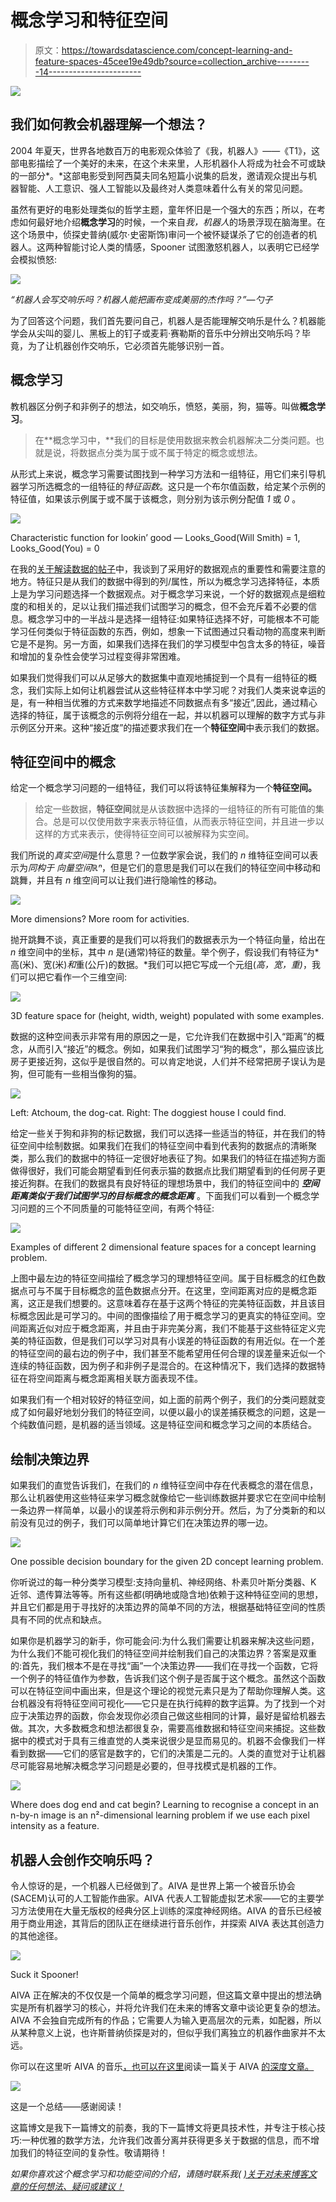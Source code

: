 # 概念学习和特征空间

> 原文：<https://towardsdatascience.com/concept-learning-and-feature-spaces-45cee19e49db?source=collection_archive---------14----------------------->

![](img/75c1b610f510dfcbde3eccdcee2a4f30.png)

## 我们如何教会机器理解一个想法？

2004 年夏天，世界各地数百万的电影观众体验了《我，机器人》——《T1》，这部电影描绘了一个美好的未来，在这个未来里，人形机器仆人将成为社会不可或缺的一部分*。*这部电影受到阿西莫夫同名短篇小说集的启发，邀请观众提出与机器智能、人工意识、强人工智能以及最终对人类意味着什么有关的常见问题。

虽然有更好的电影处理类似的哲学主题，童年怀旧是一个强大的东西；所以，在考虑如何最好地介绍**概念学习**的时候，一个来自*我，机器人*的场景浮现在脑海里。在这个场景中，侦探史普纳(威尔·史密斯饰)审问一个被怀疑谋杀了它的创造者的机器人。这两种智能讨论人类的情感，Spooner 试图激怒机器人，以表明它已经学会模拟愤怒:

![](img/a9be2148c67fcb7bcdf1bad05e6ad89e.png)

*“机器人会写交响乐吗？机器人能把画布变成美丽的杰作吗？”—勺子*

为了回答这个问题，我们首先要问自己，机器人是否能理解交响乐是什么？机器能学会从尖叫的婴儿、黑板上的钉子或麦莉·赛勒斯的音乐中分辨出交响乐吗？毕竟，为了让机器创作交响乐，它必须首先能够识别一首。

## 概念学习

教机器区分例子和非例子的想法，如交响乐，愤怒，美丽，狗，猫等。叫做**概念学习**。

> 在**概念学习中，**我们的目标是使用数据来教会机器解决二分类问题。也就是说，将数据点分类为属于或不属于特定的概念或想法。

从形式上来说，概念学习需要试图找到一种学习方法和一组特征，用它们来引导机器学习所选概念的一组特征的*特征函数*。这只是一个布尔值函数，给定某个示例的特征值，如果该示例属于或不属于该概念，则分别为该示例分配值 *1* 或 *0* 。

![](img/028654dba7dc76da7829f434b40a2068.png)

Characteristic function for lookin’ good — Looks_Good(Will Smith) = 1, Looks_Good(You) = 0

在我的[关于解读数据的帖子](/simpsons-paradox-and-interpreting-data-6a0443516765)中，我谈到了采用好的数据观点的重要性和需要注意的地方。特征只是从我们的数据中得到的列/属性，所以为概念学习选择特征，本质上是为学习问题选择一个数据观点。对于概念学习来说，一个好的数据观点是细粒度的和相关的，足以让我们描述我们试图学习的概念，但不会充斥着不必要的信息。概念学习中的一半战斗是选择一组特征:如果特征选择不好，可能根本不可能学习任何类似于特征函数的东西，例如，想象一下试图通过只看动物的高度来判断它是不是狗。另一方面，如果我们选择在我们的学习模型中包含太多的特征，噪音和增加的复杂性会使学习过程变得非常困难。

如果我们觉得我们可以从足够大的数据集中直观地捕捉到一个具有一组特征的概念，我们实际上如何让机器尝试从这些特征样本中学习呢？对我们人类来说幸运的是，有一种相当优雅的方式来数学地描述不同数据点有多“接近”,因此，通过精心选择的特征，属于该概念的示例将分组在一起，并以机器可以理解的数字方式与非示例区分开来。这种“接近度”的描述要求我们在一个**特征空间**中表示我们的数据。

## 特征空间中的概念

给定一个概念学习问题的一组特征，我们可以将该特征集解释为一个**特征空间。**

> 给定一些数据，**特征空间**就是从该数据中选择的一组特征的所有可能值的集合。总是可以仅使用数字来表示特征值，从而表示特征空间，并且进一步以这样的方式来表示，使得特征空间可以被解释为实空间。

我们所说的*真实空间*是什么意思？一位数学家会说，我们的 *n* 维特征空间可以表示为*同构于* *向量空间*ℝ*ⁿ*，但是它们的意思是我们可以在我们的特征空间中移动和跳舞，并且有 *n* 维空间可以让我们进行隐喻性的移动。

![](img/d48312db79931582cd927640ff668b68.png)

More dimensions? More room for activities.

抛开跳舞不谈，真正重要的是我们可以将我们的数据表示为一个特征向量，给出在 *n* 维空间中的坐标，其中 *n* 是(通常)特征的数量。举个例子，假设我们有特征为*高(米)、宽(米)*和*重(公斤)的数据。*我们可以把它写成一个元组(*高，宽，重)*，我们可以把它看作一个三维空间:

![](img/1144fff2457297a6ea344a21832a9f38.png)

3D feature space for (height, width, weight) populated with some examples.

数据的这种空间表示非常有用的原因之一是，它允许我们在数据中引入“距离”的概念，从而引入“接近”的概念。例如，如果我们试图学习“狗的概念”，那么猫应该比房子更接近狗，这似乎是很自然的。可以肯定地说，人们并不经常把房子误认为是狗，但可能有一些相当像狗的猫。

![](img/b24585d0c228ab90836f538ed5573eb3.png)

Left: Atchoum, the dog-cat. Right: The doggiest house I could find.

给定一些关于狗和非狗的标记数据，我们可以选择一些适当的特征，并在我们的特征空间中绘制数据。如果我们在我们的特征空间中看到代表狗的数据点的清晰聚类，那么我们的数据中的特征一定很好地表征了狗。如果我们的特征在描述狗方面做得很好，我们可能会期望看到任何表示猫的数据点比我们期望看到的任何房子更接近狗群。在我们的数据具有良好特征的理想场景中，我们的特征空间中的 ***空间距离类似于我们试图学习的目标概念的概念距离*** 。下面我们可以看到一个概念学习问题的三个不同质量的可能特征空间，有两个特征:

![](img/37fc3e47d4d2bb746618476db6df5155.png)

Examples of different 2 dimensional feature spaces for a concept learning problem.

上图中最左边的特征空间描绘了概念学习的理想特征空间。属于目标概念的红色数据点可与不属于目标概念的蓝色数据点分开。在这里，空间距离对应的是概念距离，这正是我们想要的。这意味着存在基于这两个特征的完美特征函数，并且该目标概念因此是可学习的。中间的图像描绘了用于概念学习的更真实的特征空间。空间距离近似对应于概念距离，并且由于非完美分离，我们不能基于这些特征定义完美的特征函数，但是我们可以学习对具有小误差的特征函数的有用近似。在一个差的特征空间的最右边的例子中，我们甚至不能希望用任何合理的误差量来近似一个连续的特征函数，因为例子和非例子是混合的。在这种情况下，我们选择的数据特征在将空间距离与概念距离相关联方面表现不佳。

如果我们有一个相对较好的特征空间，如上面的前两个例子，我们的分类问题就变成了如何最好地划分我们的特征空间，以便以最小的误差捕获概念的问题，这是一个纯数值问题，是机器的适当领域。这是特征空间和概念学习之间的本质结合。

## **绘制决策边界**

如果我们的直觉告诉我们，在我们的 *n* 维特征空间中存在代表概念的潜在信息，那么让机器使用这些特征来学习概念就像给它一些训练数据并要求它在空间中绘制一条边界一样简单，以最小的误差将示例和非示例分开。然后，为了分类新的和以前没有见过的例子，我们可以简单地计算它们在决策边界的哪一边。

![](img/540bd22becfcdc2b3a94186599b00cfb.png)

One possible decision boundary for the given 2D concept learning problem.

你听说过的每一种分类学习模型:支持向量机、神经网络、朴素贝叶斯分类器、K 近邻、遗传算法等等。所有这些都(明确地或隐含地)依赖于这种特征空间的思想，并且它们都是用于寻找好的决策边界的简单不同的方法，根据基础特征空间的性质具有不同的优点和缺点。

如果你是机器学习的新手，你可能会问:为什么我们需要让机器来解决这些问题，为什么我们不能可视化我们的特征空间并绘制我们自己的决策边界？答案是双重的:首先，我们根本不是在寻找“画”一个决策边界——我们在寻找一个函数，它将一个例子的特征值作为参数，告诉我们这个例子是否属于这个概念。虽然这个函数可以在特征空间中画出来，但是这个理论的视觉元素只是为了帮助你理解人类。这台机器没有将特征空间可视化——它只是在执行纯粹的数字运算。为了找到一个对应于决策边界的函数，你会发现你必须自己做这些相同的计算，最好是留给机器去做。其次，大多数概念和想法都很复杂，需要高维数据和特征空间来捕捉。这些数据中的模式对于具有三维直觉的人类来说很少是显而易见的。机器不会像我们一样看到数据——它们的感官是数字的，它们的决策是二元的。人类的直觉对于让机器尽可能容易地解决概念学习问题是必要的，但寻找模式是机器的工作。

![](img/f68c4d448d5ff79b6ff51ad72a572453.png)

Where does dog end and cat begin? Learning to recognise a concept in an n-by-n image is an n²-dimensional learning problem if we use each pixel intensity as a feature.

## 机器人会创作交响乐吗？

令人惊讶的是，一个机器人已经做到了。AIVA 是世界上第一个被音乐协会(SACEM)认可的人工智能作曲家。AIVA 代表人工智能虚拟艺术家——它的主要学习方法使用在大量无版权的经典分区上训练的深度神经网络。AIVA 的音乐已经被用于商业用途，其背后的团队正在继续进行音乐创作，并探索 AIVA 表达其创造力的其他途径。

![](img/fa10cdaecee04ba0c9e121311510d866.png)

Suck it Spooner!

AIVA 正在解决的不仅仅是一个简单的概念学习问题，但这篇文章中提出的想法确实是所有机器学习的核心，并将允许我们在未来的博客文章中谈论更复杂的想法。AIVA 不会独自完成所有的作品；它需要人为输入更高层次的元素，如配器，所以从某种意义上说，也许斯普纳侦探是对的，但似乎我们离独立的机器作曲家并不太远。

你可以在这里听 AIVA 的音乐[，也可以在这里](https://soundcloud.com/user-95265362)阅读一篇关于 AIVA [的深度文章。](https://futurism.com/expert-self-driving-cars-will-eliminate-traffic-jams-by-2030)

![](img/ce5fe589cd8808a7c3f22b11701391da.png)

这是一个总结——感谢阅读！

这篇博文是我下一篇博文的前奏，我的下一篇博文将更具技术性，并专注于核心技巧:一种优雅的数学方法，允许我们改善分离并获得更多关于数据的信息，而不增加我们的特征空间的复杂性。敬请期待！

*如果你喜欢这个概念学习和功能空间的介绍，请随时联系我(* [*)关于对未来博客文章的任何想法、疑问或建议！*](https://medium.com/u/de201d936fa2?source=post_page-----45cee19e49db--------------------------------)